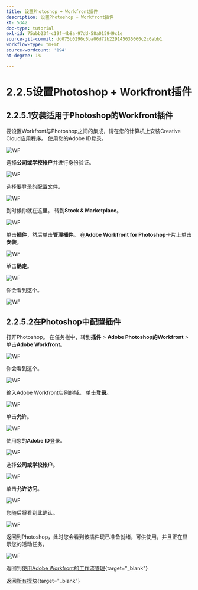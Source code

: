 ```yaml
---
title: 设置Photoshop + Workfront插件
description: 设置Photoshop + Workfront插件
kt: 5342
doc-type: tutorial
exl-id: 75abb23f-c19f-4b8a-97dd-58a015949c1e
source-git-commit: dd075b0296c6ba06d72b229145635060c2c6abb1
workflow-type: tm+mt
source-wordcount: '194'
ht-degree: 1%

---
```


# 2.2.5设置Photoshop + Workfront插件

## 2.2.5.1安装适用于Photoshop的Workfront插件

要设置Workfront与Photoshop之间的集成，请在您的计算机上安装Creative Cloud应用程序。 使用您的Adobe ID登录。

![WF](./images/wf1.png)

选择&#x200B;**公司或学校帐户**&#x200B;并进行身份验证。

![WF](./images/wf2.png)

选择要登录的配置文件。

![WF](./images/wf3.png)

到时候你就在这里。 转到&#x200B;**Stock &amp; Marketplace**。

![WF](./images/wf4.png)

单击&#x200B;**插件**，然后单击&#x200B;**管理插件**。 在&#x200B;**Adobe Workfront for Photoshop**&#x200B;卡片上单击&#x200B;**安装**。

![WF](./images/wf5.png)

单击&#x200B;**确定**。

![WF](./images/wf6.png)

你会看到这个。

![WF](./images/wf7.png)

## 2.2.5.2在Photoshop中配置插件

打开Photoshop。 在任务栏中，转到&#x200B;**插件** > **Adobe Photoshop的Workfront** >单击&#x200B;**Adobe Workfront**。

![WF](./images/wf8.png)

你会看到这个。

![WF](./images/wf9.png)

输入Adobe Workfront实例的域。 单击&#x200B;**登录**。

![WF](./images/wf10.png)

单击&#x200B;**允许**。

![WF](./images/wf11.png)

使用您的&#x200B;**Adobe ID**&#x200B;登录。

![WF](./images/wf12.png)

选择&#x200B;**公司或学校帐户**。

![WF](./images/wf13.png)

单击&#x200B;**允许访问**。

![WF](./images/wf14.png)

您随后将看到此确认。

![WF](./images/wf15.png)

返回到Photoshop，此时您会看到该插件现已准备就绪，可供使用，并且正在显示您的活动任务。

![WF](./images/wf16.png)

返回到[使用Adobe Workfront的工作流管理](./workfront.md){target="_blank"}

[返回所有模块](./../../../overview.md){target="_blank"}
